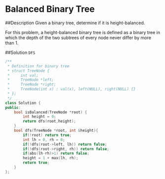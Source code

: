 Balanced Binary Tree
=======

##Description
Given a binary tree, determine if it is height-balanced.

For this problem, a height-balanced binary tree is defined as a binary tree in which the depth of the two subtrees of every node never differ by more than 1.

##Solution
`DFS`

```cpp
/**
 * Definition for binary tree
 * struct TreeNode {
 *     int val;
 *     TreeNode *left;
 *     TreeNode *right;
 *     TreeNode(int x) : val(x), left(NULL), right(NULL) {}
 * };
 */
class Solution {
public:
    bool isBalanced(TreeNode *root) {
        int height = 0;
        return dfs(root,height);
    }
    bool dfs(TreeNode *root, int &height){
        if(!root) return true;
        int lh = 0, rh = 0;
        if(!dfs(root->left, lh)) return false;
        if(!dfs(root->right, rh)) return false;
        if(abs(lh-rh)>1) return false;
        height = 1 + max(lh, rh);
        return true;
    }
};
```